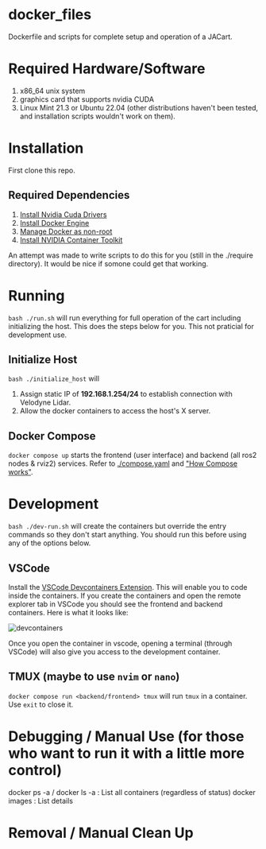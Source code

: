 # docker_files
Dockerfile and scripts for complete setup and operation of a JACart.

# Required Hardware/Software
1. x86_64 unix system
1. graphics card that supports nvidia CUDA
1. Linux Mint 21.3 or Ubuntu 22.04 (other distributions haven't been tested, and installation scripts wouldn't work on them).

# Installation

First clone this repo.

## Required Dependencies

1. [Install Nvidia Cuda Drivers](https://developer.nvidia.com/cuda-downloads?target_os=Linux&target_arch=x86_64&Distribution=Ubuntu&target_version=22.04&target_type=deb_network)
1. [Install Docker Engine](https://docs.docker.com/engine/install/ubuntu/)
1. [Manage Docker as non-root](https://docs.docker.com/engine/install/linux-postinstall/)
1. [Install NVIDIA Container Toolkit](https://docs.nvidia.com/datacenter/cloud-native/container-toolkit/latest/install-guide.html)

An attempt was made to write scripts to do this for you (still in the ./require directory). It would be nice if somone could get that working.

# Running
`bash ./run.sh` will run everything for full operation of the cart including initializing the host. This does the steps below for you. This not praticial for development use.

## Initialize Host

`bash ./initialize_host` will 

1. Assign static IP of **192.168.1.254/24** to establish connection with Velodyne Lidar.
1. Allow the docker containers to access the host's X server.

## Docker Compose

`docker compose up` starts the frontend (user interface) and backend (all ros2 nodes & rviz2) services. Refer to [./compose.yaml](./compose.yaml) and ["How Compose works"](https://docs.docker.com/compose/compose-application-model/).

# Development

`bash ./dev-run.sh` will create the containers but override the entry commands so they don't start anything. You should run this before using any of the options below.

## VSCode

Install the [VSCode Devcontainers Extension](https://marketplace.visualstudio.com/items?itemName=ms-vscode-remote.remote-containers). This will enable you to code inside the containers. If you create the containers and open the remote explorer tab in VSCode you should see the frontend and backend containers. Here is what it looks like:

![devcontainers](https://github.com/user-attachments/assets/f1954457-1171-4320-a687-2cc7833905c9)

Once you open the container in vscode, opening a terminal (through VSCode) will also give you access to the development container.


## TMUX (maybe to use `nvim` or `nano`)
`docker compose run <backend/frontend> tmux` will run `tmux` in a container. Use `exit` to close it.


# Debugging / Manual Use (for those who want to run it with a little more control)
docker ps -a / docker ls -a    :    List all containers (regardless of status)
docker images                  :    List details

# Removal / Manual Clean Up


